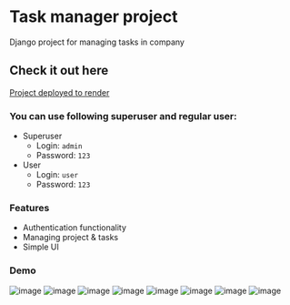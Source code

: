 # Task manager project

Django project for managing tasks in company

## Check it out here

[Project deployed to render](https://task-manager-app-sal1.onrender.com)

### You can use following superuser and regular user:
* Superuser
  - Login: `admin`
  - Password: `123`
* User
  - Login: `user`
  - Password: `123`

### Features

* Authentication functionality
* Managing project & tasks 
* Simple UI

### Demo
![image](https://github.com/user-attachments/assets/7dbc8273-1562-4ff4-8396-4dad021b2486)
![image](https://github.com/user-attachments/assets/9b393c32-a7a9-4570-be29-a1ecfd57094a)
![image](https://github.com/user-attachments/assets/fa2b8860-08e7-4027-9569-6e37e0524d9e)
![image](https://github.com/user-attachments/assets/dd681d68-6553-48ad-b781-e2bd5ec91b12)
![image](https://github.com/user-attachments/assets/c9e7783c-627c-4da7-860b-ca8ac685c05e)
![image](https://github.com/user-attachments/assets/90c15667-f336-446d-b905-94d2a8999e5e)
![image](https://github.com/user-attachments/assets/335a937a-7f44-42fc-865d-b0fea656671e)
![image](https://github.com/user-attachments/assets/4cd9a523-9dd5-4c10-94a5-f282bcdff8eb)
